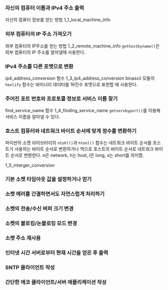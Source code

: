 ### 자신의 컴퓨터 이름과 IPv4 주소 출력
자신의 컴퓨터 정보를 얻는 방법
1_1_local_machine_info

### 외부 컴퓨터의 IP 주소 가져오기
외부 컴퓨터의 IP주소를 얻는 방법
1_2_remote_machine_info
`gethostbyname()`은 외부 컴퓨터의 IP 주소를 알아낼때 사용한다.

### IPv4 주소를 다른 포맷으로 변환
ip4_address_conversion 함수
1_3_ip4_address_conversion
binascii 모듈의 `hexlify` 함수는 바이너리 데이터를 16진수 포맷으로 표현할 때 사용한다.

### 주어진 포트 번호와 프로토콜 정보로 서비스 이름 찾기
find_service_name 함수
1_4_finding_service_name
`getservbyport()`를 이용해 서비스 이름을 알아낼 수 있다.

### 호스트 컴퓨터와 네트워크 바이트 순서에 맞게 정수를 변환하기
파이썬의 소켓 라이브러리의 `ntohl()`과 `htonl()` 함수는 네트워크 바이트 순서를 호스트가 사용하는 바이트 순서로 변환하거나 역으로 호스트의 바이트 순서로 네트워크 바이트 순서로 변환한다.
n은 network, h는 host, l은 long, s는 short를 의미함.

1_5_interger_conversion

### 기본 소켓 타임아웃 값을 설정하거나 얻기

### 소켓 에러를 간결하면서도 자연스럽게 처리하기

### 소켓의 전송/수신 버퍼 크기 변경

### 소켓의 블로킹/논블로킹 모드 변경

### 소켓 주소 재사용

### 인터넷 시간 서버로부터 현재 시간을 얻은 후 출력

### SNTP 클라이언트 작성

### 간단한 에코 클라이언트/서버 애플리케이션 작성
